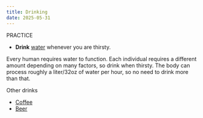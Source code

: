 ```yaml
---
title: Drinking
date: 2025-05-31
---
```

PRACTICE
- **Drink** [water](/water) whenever you are thirsty.

Every human requires water to function. Each individual requires a different amount depending on many factors, so drink when thirsty. The body can process roughly a liter/32oz of water per hour, so no need to drink more than that.

Other drinks
- [Coffee](/coffee)
- [Beer](/beer)